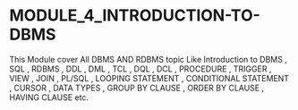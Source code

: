 # MODULE_4_INTRODUCTION-TO-DBMS
This Module cover All DBMS AND RDBMS topic Like Introduction to DBMS , SQL , RDBMS , DDL , DML , TCL , DQL , DCL , PROCEDURE , TRIGGER , VIEW , JOIN , PL/SQL , LOOPING STATEMENT , CONDITIONAL STATEMENT , CURSOR , DATA TYPES , GROUP BY CLAUSE , ORDER BY CLAUSE , HAVING CLAUSE etc.
